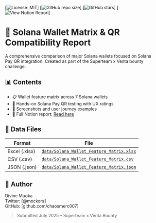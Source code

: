 [![License: MIT](https://img.shields.io/badge/License-MIT-blue.svg)]
[![GitHub repo size](https://img.shields.io/github/repo-size/ChaosMerc007/solana-wallet-matrix)]
[![GitHub stars](https://img.shields.io/github/stars/ChaosMerc007/solana-wallet-matrix)]
[![View Notion Report](https://img.shields.io/badge/Notion%20Report-View-orange.svg)]
# 🔐 Solana Wallet Matrix & QR Compatibility Report

A comprehensive comparison of major Solana wallets focused on Solana Pay QR integration. Created as part of the Superteam x Venta bounty challenge.

## 📊 Contents

- 📋 Wallet feature matrix across 7 Solana wallets
- 🧪 Hands-on Solana Pay QR testing with UX ratings
- 📎 Screenshots and user journey examples
- 🔗 Full Notion report: [Read here](https://www.notion.so/Solana-Wallet-Matrix-QR-Compatibility-Report-22a7cee3aeb7803e8d11d88bfce742b6)

## 📂 Data Files

| Format | File |
|--------|------|
| Excel (.xlsx) | [`data/Solana_Wallet_Feature_Matrix.xlsx`](./data/Solana_Wallet_Feature_Matrix.xlsx) |
| CSV (.csv)    | [`data/Solana_Wallet_Feature_Matrix.csv`](./data/Solana_Wallet_Feature_Matrix.csv) |
| JSON (.json)  | [`data/Solana_Wallet_Feature_Matrix.json`](./data/Solana_Wallet_Feature_Matrix.json) |

## 🧠 Author

Divine Muoka  
Twitter: [@mockors]  
GitHub: [github.com/chaosmerc007]

> Submitted July 2025 – Superteam x Venta Bounty
